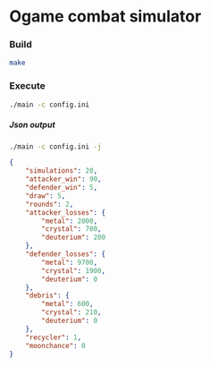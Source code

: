 # Ogame combat simulator

### Build

```sh
make
```

### Execute

```sh
./main -c config.ini
```

##### Json output

```sh
./main -c config.ini -j
```

```json
{
    "simulations": 20,
    "attacker_win": 90,
    "defender_win": 5,
    "draw": 5,
    "rounds": 2,
    "attacker_losses": {
        "metal": 2000,
        "crystal": 700,
        "deuterium": 200
    },
    "defender_losses": {
        "metal": 9700,
        "crystal": 1900,
        "deuterium": 0
    },
    "debris": {
        "metal": 600,
        "crystal": 210,
        "deuterium": 0
    },
    "recycler": 1,
    "moonchance": 0
}
```
